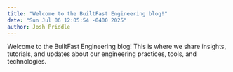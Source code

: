 ```yaml
---
title: "Welcome to the BuiltFast Engineering blog!"
date: "Sun Jul 06 12:05:54 -0400 2025"
author: Josh Priddle
---
```


Welcome to the BuiltFast Engineering blog! This is where we share insights,
tutorials, and updates about our engineering practices, tools, and
technologies.
